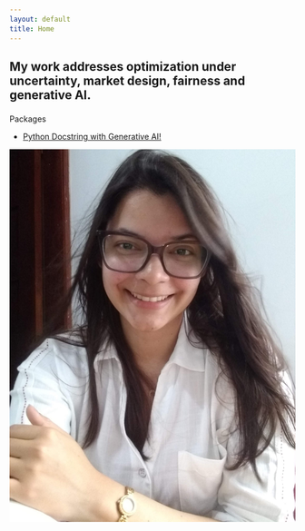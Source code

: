 ```yaml
---
layout: default
title: Home
---
```


<div class = 'col-2'>
    <div class = 'col'>
        <h2 class='heading'>
            <p>
                My work addresses optimization under uncertainty, market design, fairness and generative AI.
            </p>
        </h2>
        <div class = 'col'>
            Packages
            <div class = "verbose">
                <ul>
                    <li> <a href="https://codegen.criaal.com/">Python Docstring with Generative AI!</a> </li>
                </ul>
            </div>
        </div>
    </div>
    <div class ="col-3">
        <img class="img-block" alt="Carolina Riascos" src="assets/images/website_photo.jpeg">    
    </div>
</div>

